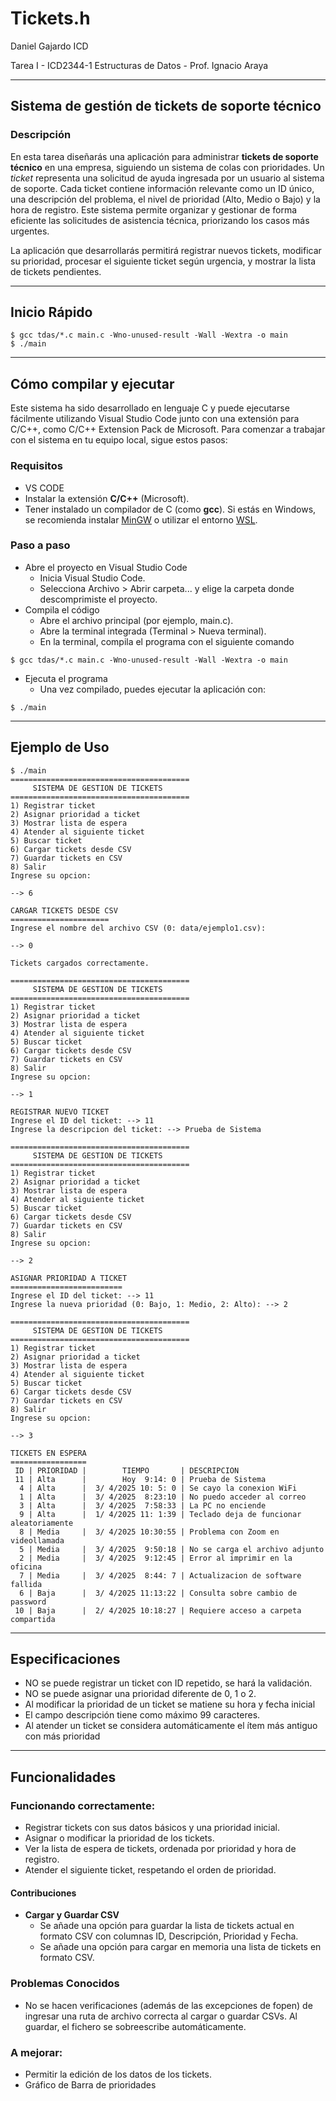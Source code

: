 # Tickets.h

Daniel Gajardo ICD

Tarea I - ICD2344-1 Estructuras de Datos - Prof. Ignacio Araya

---

## Sistema de gestión de tickets de soporte técnico

### Descripción

En esta tarea diseñarás una aplicación para administrar **tickets de soporte técnico** en una empresa, siguiendo un sistema de colas con prioridades. Un *ticket* representa una solicitud de ayuda ingresada por un usuario al sistema de soporte. Cada ticket contiene información relevante como un ID único, una descripción del problema, el nivel de prioridad (Alto, Medio o Bajo) y la hora de registro. Este sistema permite organizar y gestionar de forma eficiente las solicitudes de asistencia técnica, priorizando los casos más urgentes.

La aplicación que desarrollarás permitirá registrar nuevos tickets, modificar su prioridad, procesar el siguiente ticket según urgencia, y mostrar la lista de tickets pendientes.

---

## Inicio Rápido

```shell
$ gcc tdas/*.c main.c -Wno-unused-result -Wall -Wextra -o main
$ ./main
```

---

## Cómo compilar y ejecutar

Este sistema ha sido desarrollado en lenguaje C y puede ejecutarse fácilmente utilizando Visual Studio Code junto con una extensión para C/C++, como C/C++ Extension Pack de Microsoft. Para comenzar a trabajar con el sistema en tu equipo local, sigue estos pasos:

### Requisitos

- VS CODE
- Instalar la extensión **C/C++** (Microsoft).
- Tener instalado un compilador de C (como **gcc**). Si estás en Windows, se recomienda instalar [MinGW](https://www.mingw-w64.org/) o utilizar el entorno [WSL](https://learn.microsoft.com/en-us/windows/wsl/).

### Paso a paso

- Abre el proyecto en Visual Studio Code
    - Inicia Visual Studio Code.
    - Selecciona Archivo > Abrir carpeta... y elige la carpeta donde descomprimiste el proyecto.
- Compila el código
    - Abre el archivo principal (por ejemplo, main.c).
    - Abre la terminal integrada (Terminal > Nueva terminal).
    - En la terminal, compila el programa con el siguiente comando 

```shell
$ gcc tdas/*.c main.c -Wno-unused-result -Wall -Wextra -o main
```

- Ejecuta el programa
    - Una vez compilado, puedes ejecutar la aplicación con:

```shell
$ ./main
```

---

## Ejemplo de Uso

```shell
$ ./main
========================================
     SISTEMA DE GESTION DE TICKETS      
========================================
1) Registrar ticket
2) Asignar prioridad a ticket
3) Mostrar lista de espera
4) Atender al siguiente ticket
5) Buscar ticket
6) Cargar tickets desde CSV
7) Guardar tickets en CSV
8) Salir
Ingrese su opcion:

--> 6

CARGAR TICKETS DESDE CSV
======================
Ingrese el nombre del archivo CSV (0: data/ejemplo1.csv):

--> 0

Tickets cargados correctamente. 

========================================
     SISTEMA DE GESTION DE TICKETS      
========================================
1) Registrar ticket
2) Asignar prioridad a ticket
3) Mostrar lista de espera
4) Atender al siguiente ticket
5) Buscar ticket
6) Cargar tickets desde CSV
7) Guardar tickets en CSV
8) Salir
Ingrese su opcion:

--> 1

REGISTRAR NUEVO TICKET
Ingrese el ID del ticket: --> 11
Ingrese la descripcion del ticket: --> Prueba de Sistema

========================================
     SISTEMA DE GESTION DE TICKETS      
========================================
1) Registrar ticket
2) Asignar prioridad a ticket
3) Mostrar lista de espera
4) Atender al siguiente ticket
5) Buscar ticket
6) Cargar tickets desde CSV
7) Guardar tickets en CSV
8) Salir
Ingrese su opcion:

--> 2

ASIGNAR PRIORIDAD A TICKET
=========================
Ingrese el ID del ticket: --> 11
Ingrese la nueva prioridad (0: Bajo, 1: Medio, 2: Alto): --> 2

========================================
     SISTEMA DE GESTION DE TICKETS      
========================================
1) Registrar ticket
2) Asignar prioridad a ticket
3) Mostrar lista de espera
4) Atender al siguiente ticket
5) Buscar ticket
6) Cargar tickets desde CSV
7) Guardar tickets en CSV
8) Salir
Ingrese su opcion:

--> 3

TICKETS EN ESPERA
=================
 ID | PRIORIDAD |        TIEMPO       | DESCRIPCION
 11 | Alta      |        Hoy  9:14: 0 | Prueba de Sistema
  4 | Alta      |  3/ 4/2025 10: 5: 0 | Se cayo la conexion WiFi
  1 | Alta      |  3/ 4/2025  8:23:10 | No puedo acceder al correo
  3 | Alta      |  3/ 4/2025  7:58:33 | La PC no enciende
  9 | Alta      |  1/ 4/2025 11: 1:39 | Teclado deja de funcionar aleatoriamente
  8 | Media     |  3/ 4/2025 10:30:55 | Problema con Zoom en videollamada
  5 | Media     |  3/ 4/2025  9:50:18 | No se carga el archivo adjunto
  2 | Media     |  3/ 4/2025  9:12:45 | Error al imprimir en la oficina
  7 | Media     |  3/ 4/2025  8:44: 7 | Actualizacion de software fallida
  6 | Baja      |  3/ 4/2025 11:13:22 | Consulta sobre cambio de password
 10 | Baja      |  2/ 4/2025 10:18:27 | Requiere acceso a carpeta compartida

```

---

## Especificaciones

- NO se puede registrar un ticket con ID repetido, se hará la validación.
- NO se puede asignar una prioridad diferente de 0, 1 o 2.
- Al modificar la prioridad de un ticket se matiene su hora y fecha inicial
- El campo descripción tiene como máximo 99 caracteres.
- Al atender un ticket se considera automáticamente el ítem más antiguo con más prioridad

---

## Funcionalidades

### Funcionando correctamente:

- Registrar tickets con sus datos básicos y una prioridad inicial.
- Asignar o modificar la prioridad de los tickets.
- Ver la lista de espera de tickets, ordenada por prioridad y hora de registro.
- Atender el siguiente ticket, respetando el orden de prioridad.

#### Contribuciones

- **Cargar y Guardar CSV**
    - Se añade una opción para guardar la lista de tickets actual en formato CSV con columnas ID, Descripción, Prioridad y Fecha.
    - Se añade una opción para cargar en memoria una lista de tickets en formato CSV.

### Problemas Conocidos

- No se hacen verificaciones (además de las excepciones de fopen) de ingresar una ruta de archivo correcta al cargar o guardar CSVs. Al guardar, el fichero se sobreescribe automáticamente. 

### A mejorar:

- Permitir la edición de los datos de los tickets.
- Gráfico de Barra de prioridades